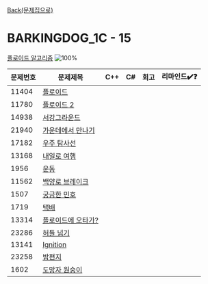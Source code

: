 [Back(문제집으로)](/Workbook/README.md)

# BARKINGDOG_1C - 15

[플로이드 알고리즘](https://github.com/encrypted-def/basic-algo-lecture/blob/master/workbook/0x1C.md)
![100%](https://progress-bar.xyz/0/?scale=15&title=progress&width=500&color=babaca&suffix=/15)

| 문제번호 | 문제제목                                   | C++ | C#  | 회고 | 리마인드✔️❓ |
| -------- | ------------------------------------------ | --- | --- | ---- | ------------ |
| 11404    | [플로이드](https://boj.kr/11404)           |     |     |      |              |
| 11780    | [플로이드 2](https://boj.kr/11780)         |     |     |      |              |
| 14938    | [서강그라운드](https://boj.kr/14938)       |     |     |      |              |
| 21940    | [가운데에서 만나기](https://boj.kr/21940)  |     |     |      |              |
| 17182    | [우주 탐사선](https://boj.kr/17182)        |     |     |      |              |
| 13168    | [내일로 여행](https://boj.kr/13168)        |     |     |      |              |
| 1956     | [운동](https://boj.kr/1956)                |     |     |      |              |
| 11562    | [백양로 브레이크](https://boj.kr/11562)    |     |     |      |              |
| 1507     | [궁금한 민호](https://boj.kr/1507)         |     |     |      |              |
| 1719     | [택배](https://boj.kr/1719)                |     |     |      |              |
| 13314    | [플로이드에 오타가?](https://boj.kr/13314) |     |     |      |              |
| 23286    | [허들 넘기](https://boj.kr/23286)          |     |     |      |              |
| 13141    | [Ignition](https://boj.kr/13141)           |     |     |      |              |
| 23258    | [밤편지](https://boj.kr/23258)             |     |     |      |              |
| 1602     | [도망자 원숭이](https://boj.kr/1602)       |     |     |      |              |
